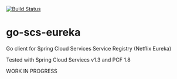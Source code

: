 [![Build Status](https://travis-ci.org/st3v/go-eureka.svg?branch=master)](https://travis-ci.org/st3v/go-eureka)

# go-scs-eureka

Go client for Spring Cloud Services Service Registry (Netflix Eureka)

Tested with Spring Cloud Serviecs v1.3 and PCF 1.8

WORK IN PROGRESS

